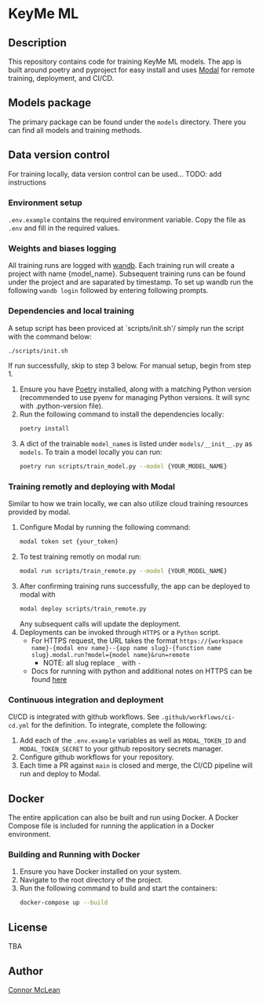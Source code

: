 ##

# KeyMe ML

## Description

This repository contains code for training KeyMe ML models. The app is built around poetry and pyproject for easy install and uses [Modal](https://modal.com/) for remote training, deployment, and CI/CD.

## Models package

The primary package can be found under the `models` directory. There you can find all models and training methods.

## Data version control

For training locally, data version control can be used... TODO: add instructions

### Environment setup

`.env.example` contains the required environment variable. Copy the file as `.env` and fill in the required values.

### Weights and biases logging

All training runs are logged with [wandb](https://wandb.ai/). Each training run will create a project with name {model_name}. Subsequent training runs can be found under the project and are saparated by timestamp. To set up wandb run the following `wandb login` followed by entering following prompts.

### Dependencies and local training

A setup script has been proviced at `scripts/init.sh'/ simply run the script with the command below:

```bash
./scripts/init.sh
```

If run successfully, skip to step 3 below. For manual setup, begin from step 1.

1. Ensure you have [Poetry](https://python-poetry.org/) installed, along with a matching Python version (recommended to use pyenv for managing Python versions. It will sync with .python-version file).
2. Run the following command to install the dependencies locally:
   ```bash
   poetry install
   ```
3. A dict of the trainable `model_name`s is listed under `models/__init__.py` as `models`. To train a model locally you can run:
   ```bash
   poetry run scripts/train_model.py --model {YOUR_MODEL_NAME}
   ```

### Training remotly and deploying with Modal

Similar to how we train locally, we can also utilize cloud training resources provided by modal.

1. Configure Modal by running the following command:
   ```bash
   modal token set {your_token}
   ```
2. To test training remotly on modal run:
   ```bash
   modal run scripts/train_remote.py --model {YOUR_MODEL_NAME}
   ```
3. After confirming training runs successfully, the app can be deployed to modal with
   ```bash
   modal deploy scripts/train_remote.py
   ```
   Any subsequent calls will update the deployment.
4. Deployments can be invoked through `HTTPS` or a `Python` script.
   - For HTTPS request, the URL takes the format `https://{workspace name}-{modal env name}--{app name slug}-{function name slug}.modal.run?model={model name}&run=remote`
     - NOTE: all slug replace `_` with `-`
   - Docs for running with python and additional notes on HTTPS can be found [here](https://modal.com/docs/guide/trigger-deployed-functions)

### Continuous integration and deployment

CI/CD is integrated with github workflows. See `.github/workflows/ci-cd.yml` for the definition. To integrate, complete the following:

1. Add each of the `.env.example` variables as well as `MODAL_TOKEN_ID` and `MODAL_TOKEN_SECRET` to your github repository secrets manager.
2. Configure github workflows for your repository.
3. Each time a PR against `main` is closed and merge, the CI/CD pipeline will run and deploy to Modal.

## Docker

The entire application can also be built and run using Docker. A Docker Compose file is included for running the application in a Docker environment.

### Building and Running with Docker

1. Ensure you have Docker installed on your system.
2. Navigate to the root directory of the project.
3. Run the following command to build and start the containers:
   ```bash
   docker-compose up --build
   ```

## License

TBA

## Author

[Connor McLean](https://github.com/mclean-connor)
